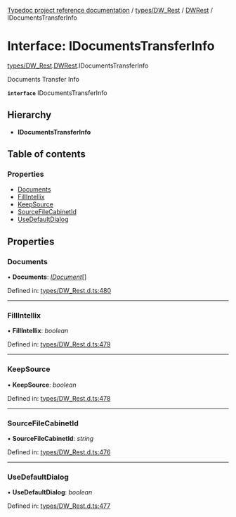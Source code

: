 [Typedoc project reference documentation](../README.md) / [types/DW_Rest](../modules/types_dw_rest.md) / [DWRest](../modules/types_dw_rest.dwrest.md) / IDocumentsTransferInfo

# Interface: IDocumentsTransferInfo

[types/DW_Rest](../modules/types_dw_rest.md).[DWRest](../modules/types_dw_rest.dwrest.md).IDocumentsTransferInfo

Documents Transfer Info

**`interface`** IDocumentsTransferInfo

## Hierarchy

* **IDocumentsTransferInfo**

## Table of contents

### Properties

- [Documents](types_dw_rest.dwrest.idocumentstransferinfo.md#documents)
- [FillIntellix](types_dw_rest.dwrest.idocumentstransferinfo.md#fillintellix)
- [KeepSource](types_dw_rest.dwrest.idocumentstransferinfo.md#keepsource)
- [SourceFileCabinetId](types_dw_rest.dwrest.idocumentstransferinfo.md#sourcefilecabinetid)
- [UseDefaultDialog](types_dw_rest.dwrest.idocumentstransferinfo.md#usedefaultdialog)

## Properties

### Documents

• **Documents**: [*IDocument*](types_dw_rest.dwrest.idocument.md)[]

Defined in: [types/DW_Rest.d.ts:480](https://github.com/DocuWare/REST-Sample-TS/blob/6f07cff/src/types/DW_Rest.d.ts#L480)

___

### FillIntellix

• **FillIntellix**: *boolean*

Defined in: [types/DW_Rest.d.ts:479](https://github.com/DocuWare/REST-Sample-TS/blob/6f07cff/src/types/DW_Rest.d.ts#L479)

___

### KeepSource

• **KeepSource**: *boolean*

Defined in: [types/DW_Rest.d.ts:478](https://github.com/DocuWare/REST-Sample-TS/blob/6f07cff/src/types/DW_Rest.d.ts#L478)

___

### SourceFileCabinetId

• **SourceFileCabinetId**: *string*

Defined in: [types/DW_Rest.d.ts:476](https://github.com/DocuWare/REST-Sample-TS/blob/6f07cff/src/types/DW_Rest.d.ts#L476)

___

### UseDefaultDialog

• **UseDefaultDialog**: *boolean*

Defined in: [types/DW_Rest.d.ts:477](https://github.com/DocuWare/REST-Sample-TS/blob/6f07cff/src/types/DW_Rest.d.ts#L477)
